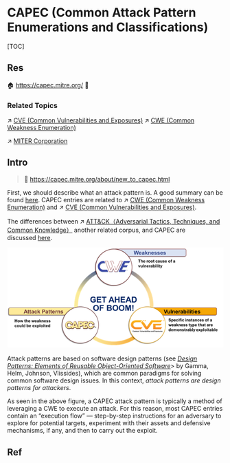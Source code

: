 # CAPEC (Common Attack Pattern Enumerations and Classifications)

[TOC]



## Res
🏠 https://capec.mitre.org/
🚧 


### Related Topics
↗ [CVE (Common Vulnerabilities and Exposures)](../../../🏰%20Cybersecurity%20Basics%20&%20InfoSec/🍦%20Software%20Security/🐒%20Software%20Vulnerability%20&%20Weakness/Vulnerability%20Mangement%20Phases/📌%20Vulnerability%20Government（漏洞管控）/Vulnerability%20Databases%20&%20Sources/CVE%20(Common%20Vulnerabilities%20and%20Exposures).md)
↗ [CWE (Common Weakness Enumeration)](../../🦟%20Vulnerabilities/CWE%20(Common%20Weakness%20Enumeration).md)

↗ [MITER Corporation](../../../../🗺%20CS%20Overview/Electronics%20&%20Information%20Technologies%20Business%20Fields%20Research/📌%20Industry-Specific%20Companies/🛌%20Security%20Industry%20&%20Companies/MITER%20Corporation.md)



## Intro
> 🔗 https://capec.mitre.org/about/new_to_capec.html

First, we should describe what an attack pattern is. A good summary can be found [here](https://capec.mitre.org/about/index.html). CAPEC entries are related to ↗ [CWE (Common Weakness Enumeration)](../../🦟%20Vulnerabilities/CWE%20(Common%20Weakness%20Enumeration).md) and ↗ [CVE (Common Vulnerabilities and Exposures)](../../../🏰%20Cybersecurity%20Basics%20&%20InfoSec/🍦%20Software%20Security/🐒%20Software%20Vulnerability%20&%20Weakness/Vulnerability%20Mangement%20Phases/📌%20Vulnerability%20Government（漏洞管控）/Vulnerability%20Databases%20&%20Sources/CVE%20(Common%20Vulnerabilities%20and%20Exposures).md). 

The differences between ↗ [ATT&CK（Adversarial Tactics, Techniques, and Common Knowledge）](ATT&CK（Adversarial%20Tactics,%20Techniques,%20and%20Common%20Knowledge）.md) another related corpus, and CAPEC are discussed [here](https://capec.mitre.org/about/attack_comparison.html).

![](../../../../../Assets/Pics/Pasted%20image%2020240905143232.png)

Attack patterns are based on software design patterns (see _[Design Patterns: Elements of Reusable Object-Oriented Software](https://en.wikipedia.org/wiki/Design_Patterns)_> by Gamma, Helm, Johnson, Vlissides), which are common paradigms for solving common software design issues. In this context, _attack patterns are design patterns for attackers_.

As seen in the above figure, a CAPEC attack pattern is typically a method of leveraging a CWE to execute an attack. For this reason, most CAPEC entries contain an “execution flow” — step-by-step instructions for an adversary to explore for potential targets, experiment with their assets and defensive mechanisms, if any, and then to carry out the exploit. 



## Ref
